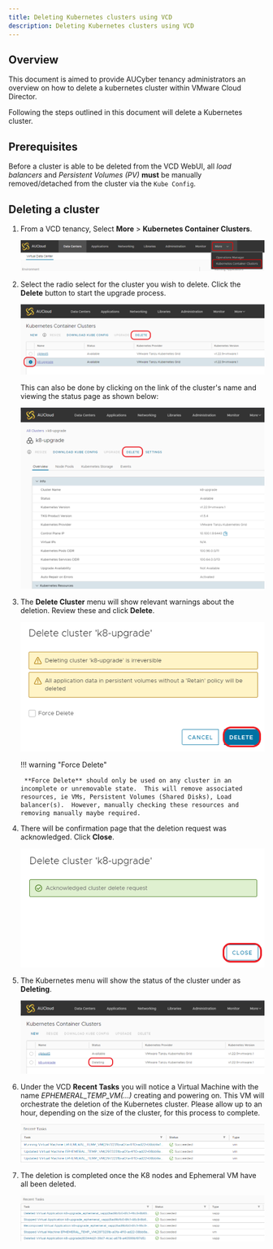 ```yaml
---
title: Deleting Kubernetes clusters using VCD
description: Deleting Kubernetes clusters using VCD
---
```


## Overview
This document is aimed to provide AUCyber tenancy administrators an overview on how to delete a kubernetes cluster within VMware Cloud Director.

Following the steps outlined in this document will delete a Kubernetes cluster.

## Prerequisites
Before a cluster is able to be deleted from the VCD WebUI, all *load balancers* and *Persistent Volumes (PV)* **must** be manually removed/detached from the cluster via the `Kube Config`.

## Deleting a cluster

1. From a VCD tenancy, Select **More** > **Kubernetes Container Clusters**.

    ![vcd main](./assets/01-vcd-main.png)

2. Select the radio select for the cluster you wish to delete.  Click the **Delete** button to start the upgrade process.

    ![vcd kubernetes](./assets/delete_cluster_2a.png)
	
	This can also be done by clicking on the link of the cluster's name and viewing the status page as shown below:
	
	![vcd kubernetes](./assets/delete_cluster_2b.png)

3. The **Delete Cluster** menu will show relevant warnings about the deletion.  Review these and click **Delete**.

    ![place holder](./assets/delete_cluster_3.png)

    !!! warning "Force Delete"

        **Force Delete** should only be used on any cluster in an incomplete or unremovable state.  This will remove associated resources, ie VMs, Persistent Volumes (Shared Disks), Load balancer(s).  However, manually checking these resources and removing manually maybe required.

4. There will be confirmation page that the deletion request was acknowledged.  Click **Close**.

    ![place holder](./assets/delete_cluster_4.png)

5. The Kubernetes menu will show the status of the cluster under as **Deleting**.

	![place holder](./assets/delete_cluster_5.png)

6. Under the VCD **Recent Tasks** you will notice a Virtual Machine with the name *EPHEMERAL_TEMP_VM(...)* creating and powering on.  This VM will orchestrate the deletion of the Kubernetes cluster.  Please allow up to an hour, depending on the size of the cluster, for this process to complete.

	![place holder](./assets/delete_cluster_6.png)

7. The deletion is completed once the K8 nodes and Ephemeral VM have all been deleted.

	![place holder](./assets/delete_cluster_7.png)